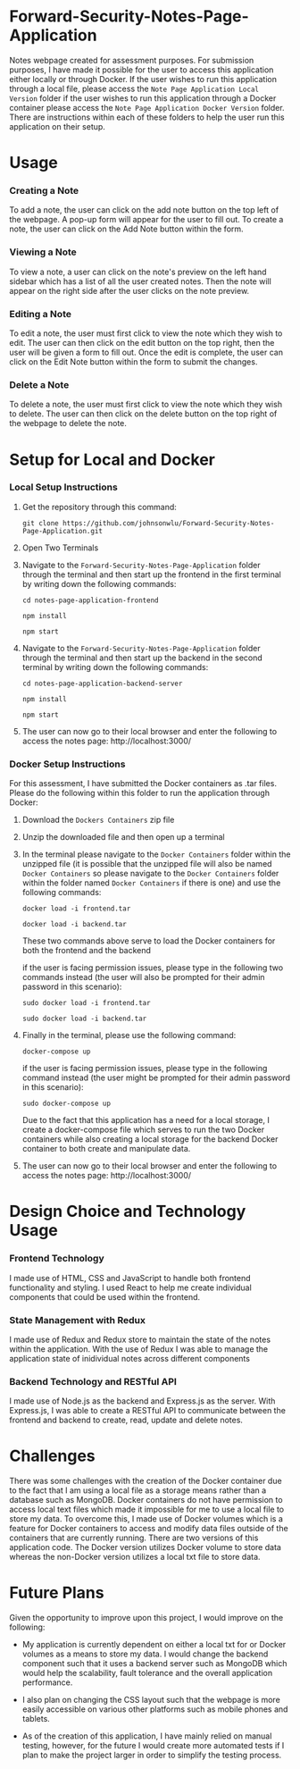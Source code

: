 # Forward-Security-Notes-Page-Application

Notes webpage created for assessment purposes. For submission purposes, I have made it possible for the user to access this application either locally or through Docker. If the user wishes to run this application through a local file, please access the `Note Page Application Local Version` folder if the user wishes to run this application through a Docker container please access the `Note Page Application Docker Version` folder. There are instructions within each of these folders to help the user run this application on their setup.

# Usage

### Creating a Note
To add a note, the user can click on the add note button on the top left of the webpage. A pop-up form will appear for the user to fill out. To create a note, the user can click on the Add Note button within the form.

### Viewing a Note

To view a note, a user can click on the note's preview on the left hand sidebar which has a list of all the user created notes. Then the note will appear on the right side after the user clicks on the note preview.

### Editing a Note
To edit a note, the user must first click to view the note which they wish to edit. The user can then click on the edit button on the top right, then the user will be given a form to fill out. Once the edit is complete, the user can click on the Edit Note button within the form to submit the changes.

### Delete a Note
To delete a note, the user must first click to view the note which they wish to delete. The user can then click on the delete button on the top right of the webpage to delete the note.

# Setup for Local and Docker

### Local Setup Instructions

1. Get the repository through this command:

    `git clone https://github.com/johnsonwlu/Forward-Security-Notes-Page-Application.git`

2. Open Two Terminals

3.  Navigate to the `Forward-Security-Notes-Page-Application` folder through the terminal and then start up the frontend in the first terminal by writing down the following commands:

    `cd notes-page-application-frontend`

    `npm install`

    `npm start`

4.  Navigate to the `Forward-Security-Notes-Page-Application` folder through the terminal and then start up the backend in the second terminal by writing down the following commands:

    `cd notes-page-application-backend-server`

    `npm install`

    `npm start`

5.  The user can now go to their local browser and enter the following to access the notes page: http://localhost:3000/

### Docker Setup Instructions

For this assessment, I have submitted the Docker containers as .tar files. Please do the following within this folder to run the application through Docker:

1. Download the `Dockers Containers` zip file

2. Unzip the downloaded file and then open up a terminal

2. In the terminal please navigate to the `Docker Containers` folder within the unzipped file (it is possible that the unzipped file will also be named `Docker Containers` so please navigate to the `Docker Containers` folder within the folder named `Docker Containers` if there is one) and use the following commands:

    `docker load -i frontend.tar`

    `docker load -i backend.tar`

    These two commands above serve to load the Docker containers for both the frontend and the backend

    if the user is facing permission issues, please type in the following two commands instead (the user will also be prompted for their admin password in this scenario):

    `sudo docker load -i frontend.tar`

    `sudo docker load -i backend.tar`

3. Finally in the terminal, please use the following command:

    `docker-compose up`

    if the user is facing permission issues, please type in the following command instead (the user might be prompted for their admin password in this scenario):

    `sudo docker-compose up`

    Due to the fact that this application has a need for a local storage, I create a docker-compose file which serves to run the two Docker containers while also creating a local storage for the backend Docker container to both create and manipulate data.

4.  The user can now go to their local browser and enter the following to access the notes page: http://localhost:3000/

# Design Choice and Technology Usage

### Frontend Technology
I made use of HTML, CSS and JavaScript to handle both frontend functionality and styling. I used React to help me create individual components that could be used within the frontend.

### State Management with Redux
I made use of Redux and Redux store to maintain the state of the notes within the application. With the use of Redux I was able to manage the application state of inidividual notes across different components

### Backend Technology and RESTful API
I made use of Node.js as the backend and Express.js as the server. With Express.js, I was able to create a RESTful API to communicate between the frontend and backend to create, read, update and delete notes. 

# Challenges

There was some challenges with the creation of the Docker container due to the fact that I am using a local file as a storage means rather than a database such as MongoDB. Docker containers do not have permission to access local text files which made it impossible for me to use a local file to store my data. To overcome this, I made use of Docker volumes which is a feature for Docker containers to access and modify data files outside of the containers that are currently running. There are two versions of this application code. The Docker version utilizes Docker volume to store data whereas the non-Docker version utilizes a local txt file to store data.

# Future Plans

Given the opportunity to improve upon this project, I would improve on the following:

- My application is currently dependent on either a local txt for or Docker volumes as a means to store my data. I would change the backend component such that it uses a backend server such as MongoDB which would help the scalability, fault tolerance and the overall application performance.

- I also plan on changing the CSS layout such that the webpage is more easily accessible on various other platforms such as mobile phones and tablets.

- As of the creation of this application, I have mainly relied on manual testing, however, for the future I would create more automated tests if I plan to make the project larger in order to simplify the testing process.



